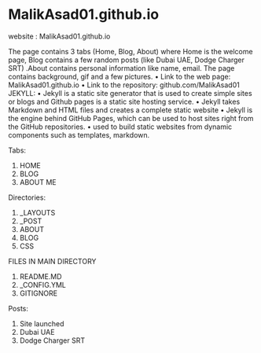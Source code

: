 # MalikAsad01.github.io

website : MalikAsad01.github.io

The page contains 3 tabs (Home, Blog, About) where Home is the welcome page, Blog contains a few random posts (like Dubai UAE, Dodge Charger SRT) .About contains personal information like name, email. The page contains background, gif and a few pictures.
•	Link to the web page: MalikAsad01.github.io
•	Link to the repository: github.com/MalikAsad01
JEKYLL:
•	Jekyll is a static site generator that is used to create simple sites or blogs and Github pages is a static site hosting service.
•	Jekyll takes Markdown and HTML files and creates a complete static website 
•	Jekyll is the engine behind GitHub Pages, which can be used to host sites right from the GitHub repositories.
•	used to build static websites from dynamic components such as templates, markdown.

Tabs:
1. HOME
2. BLOG
3. ABOUT ME

Directories:
1. _LAYOUTS
2. _POST
3. ABOUT
4. BLOG
5. CSS

FILES IN MAIN DIRECTORY
1. README.MD
2. _CONFIG.YML
3. GITIGNORE

Posts:
1. Site launched
2. Dubai UAE
3. Dodge Charger SRT

